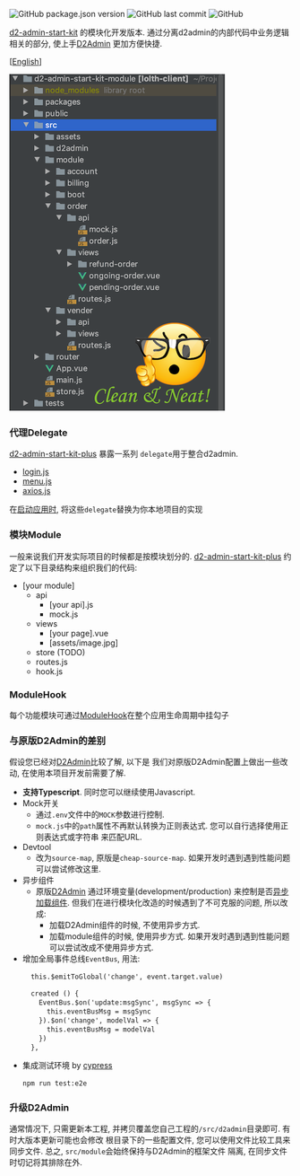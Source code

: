 ![GitHub package.json version](https://img.shields.io/github/package-json/v/hank-cp/d2-admin-start-kit-plus)
![GitHub last commit](https://img.shields.io/github/last-commit/hank-cp/d2-admin-start-kit-plus)
![GitHub](https://img.shields.io/github/license/hank-cp/d2-admin-start-kit-plus)

[d2-admin-start-kit](https://github.com/d2-projects/d2-admin-start-kit) 的模块化开发版本.
通过分离d2admin的内部代码中业务逻辑相关的部分, 使上手[D2Admin](https://github.com/d2-projects/d2-admin)
更加方便快捷.
 
 [[English](README.md)]
 
![](public/image/directory.png?raw=true)
 
### 代理Delegate
[d2-admin-start-kit-plus](https://github.com/hank-cp/d2-admin-start-kit-plus) 暴露一系列
`delegate`用于整合d2admin.
* [login.js](/src/d2admin/delegate/login.js) 
* [menu.js](/src/d2admin/delegate/menu.js)
* [axios.js](/src/d2admin/delegate/axios.js)

在[启动应用时](/src/main.ts), 将这些`delegate`替换为你本地项目的实现

### 模块Module
一般来说我们开发实际项目的时候都是按模块划分的.
[d2-admin-start-kit-plus](https://github.com/hank-cp/d2-admin-start-kit-plus)
约定了以下目录结构来组织我们的代码: 
* [your module]
    * api
        * [your api].js
        * mock.js
    * views
        * [your page].vue
        * [assets/image.jpg]
    * store (TODO) 
    * routes.js
    * hook.js
    
### ModuleHook
每个功能模块可通过[ModuleHook](/src/d2admin/module/types.d.ts)在整个应用生命周期中挂勾子

### 与原版D2Admin的差别
假设您已经对[D2Admin](https://github.com/d2-projects/d2-admin)比较了解, 以下是
我们对原版D2Admin配置上做出一些改动, 在使用本项目开发前需要了解.
* **支持Typescript**. 同时您可以继续使用Javascript. 
* Mock开关
    * 通过`.env`文件中的`MOCK`参数进行控制.
    * `mock.js`中的`path`属性不再默认转换为正则表达式. 您可以自行选择使用正则表达式或字符串
    来匹配URL.
* Devtool
    * 改为`source-map`, 原版是`cheap-source-map`. 如果开发时遇到遇到性能问题可以尝试修改这里.
* 异步组件
    * 原版[D2Admin](https://github.com/d2-projects/d2-admin) 通过环境变量(development/production)
    来控制是否[异步加载组件](https://cn.vuejs.org/v2/guide/components-dynamic-async.html#%E5%BC%82%E6%AD%A5%E7%BB%84%E4%BB%B6). 
    但我们在进行模块化改造的时候遇到了不可克服的问题, 所以改成:
        * 加载D2Admin组件的时候, 不使用异步方式.
        * 加载module组件的时候, 使用异步方式. 如果开发时遇到遇到性能问题可以尝试改成不使用异步方式.
* 增加全局事件总线`EventBus`, 用法:
  ```
    this.$emitToGlobal('change', event.target.value)
  ```
  ```
    created () {
      EventBus.$on('update:msgSync', msgSync => {
        this.eventBusMsg = msgSync
      }).$on('change', modelVal => {
        this.eventBusMsg = modelVal
      })
    },
  ```
* 集成测试环境 by [cypress](https://www.cypress.io/)
    ```
    npm run test:e2e
    ```

### 升级D2Admin
通常情况下, 只需更新本工程, 并拷贝覆盖您自己工程的`/src/d2admin`目录即可. 有时大版本更新可能也会修改
根目录下的一些配置文件, 您可以使用文件比较工具来同步文件. 总之, `src/module`会始终保持与D2Admin的框架文件
隔离, 在同步文件时切记将其排除在外.
